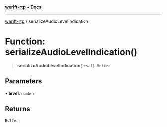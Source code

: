 [**werift-rtp**](../README.md) • **Docs**

***

[werift-rtp](../globals.md) / serializeAudioLevelIndication

# Function: serializeAudioLevelIndication()

> **serializeAudioLevelIndication**(`level`): `Buffer`

## Parameters

• **level**: `number`

## Returns

`Buffer`
